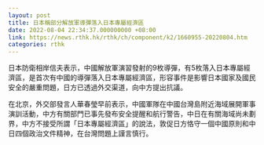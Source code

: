 ```yaml
---
layout: post
title: 日本稱部分解放軍導彈落入日本專屬經濟區
date: 2022-08-04 22:34:37.000000000 +08:00
link: https://news.rthk.hk/rthk/ch/component/k2/1660955-20220804.htm
categories: rthk
---
```


日本防衛相岸信夫表示，中國解放軍演習發射的9枚導彈，有5枚落入日本專屬經濟區，是首次有中國的導彈落入日本專屬經濟區，形容事件是影響日本國家及國民安全的嚴重問題，日方已透過外交渠道，向中方提出抗議。

在北京，外交部發言人華春瑩早前表示，中國軍隊在中國台灣島附近海域展開軍事演訓活動，中方有關部門已事先發布安全提醒和航行警告，中日在有關海域尚未劃界，中方不接受所謂「日本專屬經濟區」的說法，敦促日方恪守一個中國原則和中日四個政治文件精神，在台灣問題上謹言慎行。
